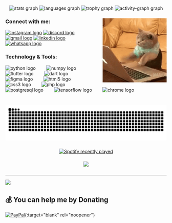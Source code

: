 ###

<div align="center">
  <img src="https://github-readme-stats.vercel.app/api?username=UTTAM-VAGHASIA&hide_title=false&hide_rank=false&show_icons=true&include_all_commits=true&count_private=true&disable_animations=false&theme=dracula&locale=en&hide_border=false&order=1" height="150" alt="stats graph"  />
  <img src="https://github-readme-stats.vercel.app/api/top-langs?username=UTTAM-VAGHASIA&locale=en&hide_title=false&layout=compact&card_width=320&langs_count=5&theme=onedark&hide_border=false&order=2" height="150" alt="languages graph"  />
  <img src="https://github-profile-trophy.vercel.app?username=UTTAM-VAGHASIA&theme=dracula&column=-1&row=1&margin-w=8&margin-h=8&no-bg=false&no-frame=false&order=4" height="150" alt="trophy graph"  />
  <img src="https://github-readme-activity-graph.vercel.app/graph?username=UTTAM-VAGHASIA&radius=16&theme=react&area=true&order=5" height="300" alt="activity-graph graph"  />
</div>

###

<img align="right" height="200" src="https://raw.githubusercontent.com/UTTAM-VAGHASIA/UTTAM-VAGHASIA/refs/heads/main/.github/assets/ultra-fast-typing-cat.gif"  />

###

### Connect with me:

<div align="left">
  <a target="blank" href="https://www.instagram.com/uttam.0410/"><img src="https://img.shields.io/static/v1?message=Instagram&logo=instagram&label=&color=E4405F&logoColor=white&labelColor=&style=flat" height="32" alt="instagram logo"  /></a>
  <a target="blank" href="https://discordapp.com/users/uv0410"><img src="https://img.shields.io/static/v1?message=Discord&logo=discord&label=&color=7289DA&logoColor=white&labelColor=&style=flat" height="32" alt="discord logo"  /></a>
  <a target="blank" href="mailto:the.uttam.vaghasia@gmail.com"><img src="https://img.shields.io/static/v1?message=Gmail&logo=gmail&label=&color=D14836&logoColor=white&labelColor=&style=flat" height="32" alt="gmail logo"  /></a>
  <a target="blank" href="https://www.linkedin.com/in/uttam-vaghasia/"><img src="https://img.shields.io/static/v1?message=LinkedIn&logo=linkedin&label=&color=0077B5&logoColor=white&labelColor=&style=flat" height="32" alt="linkedin logo"  /></a>
  <a target="blank" href="https://wa.link/9na6em"><img src="https://img.shields.io/static/v1?message=Whatsapp&logo=whatsapp&label=&color=25D366&logoColor=white&labelColor=&style=flat" height="32" alt="whatsapp logo"  /></a>
</div>

### Technology & Tools:

<div align="left">
  <img src="https://cdn.jsdelivr.net/gh/devicons/devicon/icons/python/python-original.svg" height="32" alt="python logo"  />
  <img width="25" />
  <img src="https://cdn.jsdelivr.net/gh/devicons/devicon/icons/numpy/numpy-original.svg" height="32" alt="numpy logo"  />
  <img width="25" />
  <img src="https://cdn.jsdelivr.net/gh/devicons/devicon/icons/flutter/flutter-original.svg" height="32" alt="flutter logo"  />
  <img width="25" />
  <img src="https://cdn.jsdelivr.net/gh/devicons/devicon/icons/dart/dart-original.svg" height="32" alt="dart logo"  />
  <img width="25" />
  <img src="https://cdn.jsdelivr.net/gh/devicons/devicon/icons/figma/figma-original.svg" height="32" alt="figma logo"  />
  <img width="25" />
  <img src="https://cdn.jsdelivr.net/gh/devicons/devicon/icons/html5/html5-original.svg" height="32" alt="html5 logo"  />
  <img width="25" />
  <img src="https://cdn.jsdelivr.net/gh/devicons/devicon/icons/css3/css3-original.svg" height="32" alt="css3 logo"  />
  <img width="25" />
  <img src="https://cdn.jsdelivr.net/gh/devicons/devicon/icons/php/php-original.svg" height="32" alt="php logo"  />
  <img width="25" />
  <img src="https://cdn.jsdelivr.net/gh/devicons/devicon/icons/postgresql/postgresql-original.svg" height="32" alt="postgresql logo"  />
  <img width="25" />
  <img src="https://cdn.jsdelivr.net/gh/devicons/devicon/icons/tensorflow/tensorflow-original.svg" height="32" alt="tensorflow logo"  />
  <img width="25" />
  <img src="https://cdn.jsdelivr.net/gh/devicons/devicon/icons/chrome/chrome-original.svg" height="32" alt="chrome logo"  />
</div>

###

<br />

<img src="https://raw.githubusercontent.com/UTTAM-VAGHASIA/UTTAM-VAGHASIA/output/snake.svg" alt="Snake animation" />

###

<div align="center">
  <a target="blank" href="https://open.spotify.com/user/dbpuki28q5vvz3lbrn70vl45u">
    <img src="https://spotify-recently-played-readme.vercel.app/api?user=dbpuki28q5vvz3lbrn70vl45u&count=6&unique=true" alt="Spotify recently played"  />
  </a>
</div>

###

<div align="center">
  <img src="https://profile-counter.glitch.me/UTTAM-VAGHASIA/count.svg?"  />
</div>

###

---
[![](https://visitcount.itsvg.in/api?id=UTTAM-VAGHASIA&icon=10&color=13)](https://visitcount.itsvg.in)

  ## 💰 You can help me by Donating
  [![PayPal](https://img.shields.io/badge/PayPal-00457C?style=for-the-badge&logo=paypal&logoColor=white)](https://paypal.me/theUttamVaghasia){:target="blank" rel="noopener"}

  
<!-- Proudly created with GPRM ( https://gprm.itsvg.in ) -->
